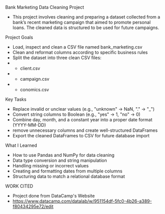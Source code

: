 Bank Marketing Data Cleaning Project
- This project involves cleaning and preparing a dataset collected from a bank’s recent marketing campaign that aimed to promote personal loans. The cleaned data is structured to be used for future campaigns.

Project Goals
- Load, inspect and clean a CSV file named bank_marketing.csv
- Clean and reformat columns according to specific business rules
- Split the dataset into three clean CSV files:
- - client.csv
- - campaign.csv
- - conomics.csv

Key Tasks
- Replace invalid or unclear values (e.g., "unknown" → NaN, "." → "_")
- Convert string columns to Boolean (e.g., "yes" → 1, "no" → 0)
- Combine day, month, and a constant year into a proper date format (YYYY-MM-DD)
- remove unnecessary columns and create well-structured DataFrames
- Export the cleaned DataFrames to CSV for future database import

What I Learned
- How to use Pandas and NumPy for data cleaning
- Data type conversion and string manipulation
- Handling missing or incorrect values
- Creating and formatting dates from multiple columns
- Structuring data to match a relational database format

WORK CITED
- Project done from DataCamp's Website
- https://www.datacamp.com/datalab/w/951154df-5fc0-4b26-a389-f80434295e72/edit
